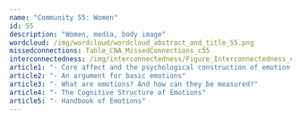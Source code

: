 ```yaml
---
name: "Community 55: Women"
id: 55
description: "Women, media, body image"
wordcloud: /img/wordcloud/wordcloud_abstract_and_title_55.png
missedconnections: Table_CNA_MissedConnections_c55
interconnectedness: /img/interconnectedness/Figure_Interconnectedness_c55.png
article1: "- Core affect and the psychological construction of emotion."
article2: "- An argument for basic emotions"
article3: "- What are emotions? And how can they be measured?"
article4: "- The Cognitive Structure of Emotions"
article5: "- Handbook of Emotions"
---
```

